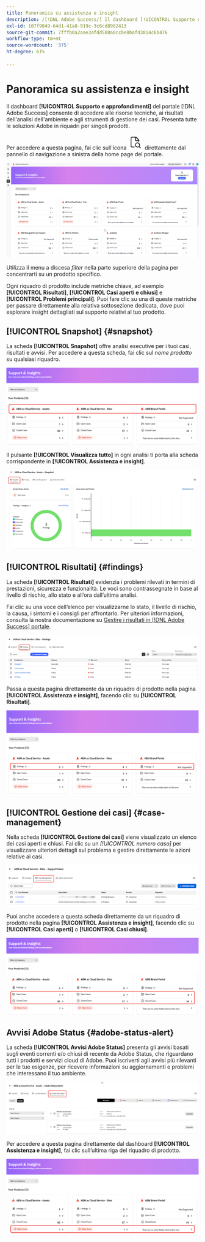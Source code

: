 ```yaml
---
title: Panoramica su assistenza e insight
description: /[!DNL Adobe Success/] il dashboard [!UICONTROL Supporto e approfondimenti] del portale consente di accedere a risorse tecniche, risultati dell'analisi dell'ambiente e strumenti di gestione dei casi.
exl-id: 107f9049-64d1-41a8-919c-3c6cd8982413
source-git-commit: 7fffb0a2aae3afdd508a0ccbe0bafd3814c6b476
workflow-type: tm+mt
source-wordcount: '375'
ht-degree: 61%

---
```


# Panoramica su assistenza e insight

Il dashboard **[!UICONTROL Supporto e approfondimenti]** del portale [!DNL Adobe Success] consente di accedere alle risorse tecniche, ai risultati dell&#39;analisi dell&#39;ambiente e agli strumenti di gestione dei casi. Presenta tutte le soluzioni Adobe in riquadri per singoli prodotti.

Per accedere a questa pagina, fai clic sull&#39;icona ![support-and-insights-icon](/help/adobe-success-portal/assets/support-and-insight-icon.png) direttamente dal pannello di navigazione a sinistra della home page del portale.

![pagina di destinazione di supporto e approfondimenti](/help/adobe-success-portal/assets/support-and-insights-landing-page.png)

Utilizza il menu a discesa *filter* nella parte superiore della pagina per concentrarti su un prodotto specifico.

Ogni riquadro di prodotto include metriche chiave, ad esempio **[!UICONTROL Risultati]**, **[!UICONTROL Casi aperti e chiusi]** e **[!UICONTROL Problemi principali]**. Puoi fare clic su una di queste metriche per passare direttamente alla relativa sottosezione dedicata, dove puoi esplorare insight dettagliati sul supporto relativi al tuo prodotto.

## [!UICONTROL Snapshot] {#snapshot}

La scheda **[!UICONTROL Snapshot]** offre analisi esecutive per i tuoi casi, risultati e avvisi. Per accedere a questa scheda, fai clic sul *nome prodotto* su qualsiasi riquadro.

![snapshot-from-support-and-insights-card](/help/adobe-success-portal/assets/snapshot-from-support-insights-card.png)

Il pulsante **[!UICONTROL Visualizza tutto]** in ogni analisi ti porta alla scheda corrispondente in **[!UICONTROL Assistenza e insight]**.

![scheda-istantanea](/help/adobe-success-portal/assets/snapshot-tab-support-and-insights.png)

## [!UICONTROL Risultati] {#findings}

La scheda **[!UICONTROL Risultati]** evidenzia i problemi rilevati in termini di prestazioni, sicurezza e funzionalità. Le voci sono contrassegnate in base al livello di rischio, allo stato e all’ora dall’ultima analisi.

Fai clic su una voce dell’elenco per visualizzarne lo stato, il livello di rischio, la causa, i sintomi e i consigli per affrontarlo. Per ulteriori informazioni, consulta la nostra documentazione su [Gestire i risultati in [!DNL Adobe Success] portale](/help/adobe-success-portal/technical-persona/support-and-insights/manage-findings-adobe-success-portal.md).

![risultati-scheda](/help/adobe-success-portal/assets/findings-tab-support-and-insights.png)

Passa a questa pagina direttamente da un riquadro di prodotto nella pagina **[!UICONTROL Assistenza e insight]**, facendo clic su **[!UICONTROL Risultati]**.

![risultati-da-supporto-e-approfondimenti-scheda](/help/adobe-success-portal/assets/findings-from-support-and-insights-card.png)

## [!UICONTROL Gestione dei casi] {#case-management}

Nella scheda **[!UICONTROL Gestione dei casi]** viene visualizzato un elenco dei casi aperti e chiusi. Fai clic su un *[!UICONTROL numero caso]* per visualizzare ulteriori dettagli sul problema e gestire direttamente le azioni relative ai casi.

![case-management-tab](/help/adobe-success-portal/assets/case-management-tab-support-and-insights.png)

Puoi anche accedere a questa scheda direttamente da un riquadro di prodotto nella pagina **[!UICONTROL Assistenza e insight]**, facendo clic su **[!UICONTROL Casi aperti]** o **[!UICONTROL Casi chiusi]**.

![gestione casi-da-supporto-e-approfondimenti-scheda](/help/adobe-success-portal/assets/case-management-from-support-insights-card.png)

## Avvisi Adobe Status {#adobe-status-alert}

La scheda **[!UICONTROL Avvisi Adobe Status]** presenta gli avvisi basati sugli eventi correnti e/o chiusi di recente da Adobe Status, che riguardano tutti i prodotti e servizi cloud di Adobe. Puoi iscriverti agli avvisi più rilevanti per le tue esigenze, per ricevere informazioni su aggiornamenti e problemi che interessano il tuo ambiente.

![adobe-status-alert-tab](/help/adobe-success-portal/assets/status-alert-tab-support-and-insights.png)

Per accedere a questa pagina direttamente dal dashboard **[!UICONTROL Assistenza e insight]**, fai clic sull’ultima riga del riquadro di prodotto.

![scheda adobe-status-alert-support-and-insights](/help/adobe-success-portal/assets/status-alerts-from-support-insights-card.png)

